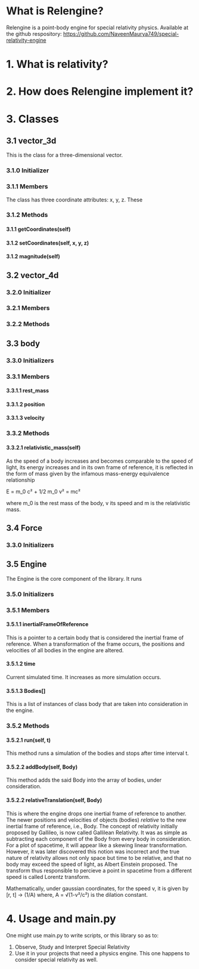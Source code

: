 # What is Relengine?
Relengine is a point-body engine for special relativity physics.
Available at the github respository: https://github.com/NaveenMaurya749/special-relativity-engine
# 1. What is relativity?
# 2. How does Relengine implement it?
# 3. Classes

## 3.1 vector_3d
This is the class for a three-dimensional vector.
### 3.1.0 Initializer
### 3.1.1 Members
The class has three coordinate attributes: x, y, z.
These 
### 3.1.2 Methods
#### 3.1.1 getCoordinates(self)
#### 3.1.2 setCoordinates(self, x, y, z)
#### 3.1.2 magnitude(self)

## 3.2 vector_4d
### 3.2.0 Initializer
### 3.2.1 Members
### 3.2.2 Methods

## 3.3 body
### 3.3.0 Initializers
### 3.3.1 Members
#### 3.3.1.1 rest_mass
#### 3.3.1.2 position
#### 3.3.1.3 velocity
### 3.3.2 Methods
#### 3.3.2.1 relativistic_mass(self)
As the speed of a body increases and becomes comparable to the speed of light, its energy increases and in its own frame of reference, it is reflected in the form of mass given by the infamous mass-energy equivalence relationship

E = m_0 c² + 1/2 m_0 v² = mc²

where m_0 is the rest mass of the body, v its speed and m is the relativistic mass.

## 3.4 Force
### 3.3.0 Initializers

## 3.5 Engine
The Engine is the core component of the library.
It runs 

### 3.5.0 Initializers
### 3.5.1 Members
#### 3.5.1.1 inertialFrameOfReference
This is a pointer to a certain body that is considered the inertial frame of reference. When a transformation of the frame occurs, the positions and velocities of all bodies in the engine are altered.

#### 3.5.1.2 time
Current simulated time. It increases as more simulation occurs.

#### 3.5.1.3 Bodies[]
This is a list of instances of class body that are taken into consideration in the engine.

### 3.5.2 Methods
#### 3.5.2.1 run(self, t)
This method runs a simulation of the bodies and stops after time interval t.

#### 3.5.2.2 addBody(self, Body)
This method adds the said Body into the array of bodies, under consideration.

#### 3.5.2.2 relativeTranslation(self, Body)
This is where the engine drops one inertial frame of reference to another. The newer positions and velocities of objects (bodies) *relative* to the new inertial frame of reference, i.e., Body.
The concept of relativity initially proposed by Gallileo, is now called Gallilean Relativity.
It was as simple as subtracting each component of the Body from every body in consideration.
For a plot of spacetime, it will appear like a skewing linear transformation.
However, it was later discovered this notion was incorrect and the true nature of relativity allows not only space but time to be relative, and that no body may exceed the speed of light, as Albert Einstein proposed. The transform thus responsible to percieve a point in spacetime from a different speed is called Lorentz transform.

Mathematically, under gaussian coordinates, for the speed v, it is given by
[r, t] -> (1/A) 
where, A = √(1-v²/c²) is the dilation constant.

# 4. Usage and main.py
One might use main.py to write scripts, or this library so as to:
1. Observe, Study and Interpret Special Relativity
2. Use it in your projects that need a physics engine. This one happens to consider special relativity as well.
